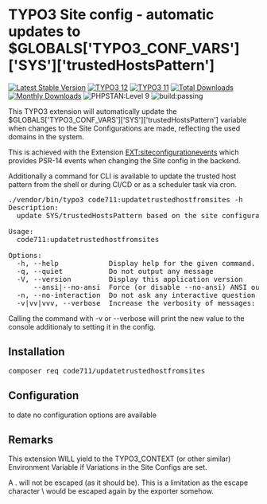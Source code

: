 # TYPO3 Site config - automatic updates to $GLOBALS['TYPO3_CONF_VARS']['SYS']['trustedHostsPattern']

[![Latest Stable Version](https://poser.pugx.org/code711/updatetrutstedhostsfromsite/v/stable.svg)](https://extensions.typo3.org/extension/updatetrustedhostfromsites)
[![TYPO3 12](https://img.shields.io/badge/TYPO3-12-orange.svg)](https://get.typo3.org/version/12)
[![TYPO3 11](https://img.shields.io/badge/TYPO3-11-orange.svg)](https://get.typo3.org/version/11)
[![Total Downloads](https://poser.pugx.org/code711/updatetrutstedhostsfromsite/d/total.svg)](https://packagist.org/packages/code711/updatetrutstedhostsfromsite)
[![Monthly Downloads](https://poser.pugx.org/code711/updatetrutstedhostsfromsite/d/monthly)](https://packagist.org/packages/code711/updatetrutstedhostsfromsite)
![PHPSTAN:Level 9](https://img.shields.io/badge/PHPStan-level%208-brightgreen.svg?style=flat])
![build:passing](https://img.shields.io/badge/build-passing-brightgreen.svg?style=flat])

This TYPO3 extension will automatically update the  $GLOBALS['TYPO3_CONF_VARS']['SYS']['trustedHostsPattern'] variable when changes to the Site Configurations are made, reflecting the used domains in the system.

This is achieved with the Extension [EXT:siteconfigurationevents](https://extensions.typo3.org/extension/siteconfigurationevents) which provides PSR-14 events when changing the Site config in the backend.

Additionally a command for CLI is available to update the trusted host pattern from the shell or during CI/CD or as a scheduler task via cron.

<pre>
./vendor/bin/typo3 code711:updatetrustedhostfromsites -h        ✔  10118  16:52:23
Description:
  update SYS/trustedHostsPattern based on the site configuration

Usage:
  code711:updatetrustedhostfromsites

Options:
  -h, --help            Display help for the given command. When no command is given display help for the list command
  -q, --quiet           Do not output any message
  -V, --version         Display this application version
      --ansi|--no-ansi  Force (or disable --no-ansi) ANSI output
  -n, --no-interaction  Do not ask any interactive question
  -v|vv|vvv, --verbose  Increase the verbosity of messages: 1 for normal output, 2 for more verbose output and 3 for debug
</pre>

Calling the command with -v or --verbose will print the new value to the console additionaly to setting it in the config.

## Installation

<pre>composer req code711/updatetrustedhostfromsites</pre>

## Configuration

to date no configuration options are available

## Remarks

This extension WILL yield to the TYPO3_CONTEXT (or other similar) Environment Variable if Variations in the Site Configs are set.

A . will not be escaped (as it should be). This is a limitation as the escape character \ would be escaped again by the exporter somehow.
